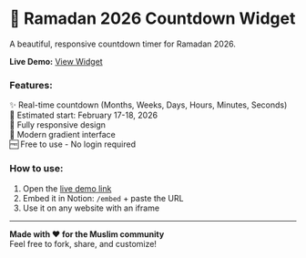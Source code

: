 # 🌙 Ramadan 2026 Countdown Widget

A beautiful, responsive countdown timer for Ramadan 2026.

**Live Demo:** [View Widget](https://mdn-da.github.io/Ramadan-2026/)
### Features:
✨ Real-time countdown (Months, Weeks, Days, Hours, Minutes, Seconds)  
📅 Estimated start: February 17-18, 2026  
📱 Fully responsive design  
🎨 Modern gradient interface  
🆓 Free to use - No login required

### How to use:
1. Open the [live demo link](https://mdn-da.github.io/Ramadan-2026/)
2. Embed it in Notion: `/embed` + paste the URL
3. Use it on any website with an iframe

---

**Made with ❤️ for the Muslim community**  
Feel free to fork, share, and customize!
